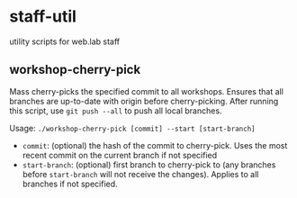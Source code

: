# staff-util

utility scripts for web.lab staff

## workshop-cherry-pick

Mass cherry-picks the specified commit to all workshops. Ensures that all branches are up-to-date with origin before cherry-picking. After running this script, use `git push --all` to push all local branches.

Usage: `./workshop-cherry-pick [commit] --start [start-branch]`

- `commit`: (optional) the hash of the commit to cherry-pick. Uses the most recent commit on the current branch if not specified
- `start-branch`: (optional) first branch to cherry-pick to (any branches before `start-branch` will not receive the changes). Applies to all branches if not specified.
